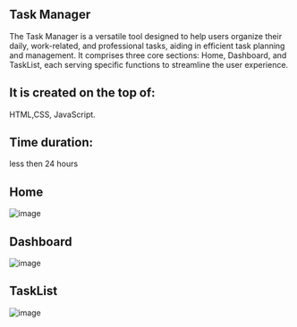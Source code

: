 ## Task Manager
The Task Manager is a versatile tool designed to help users organize their daily, work-related, and professional tasks, aiding in efficient task planning and management. It comprises three core sections: Home, Dashboard, and TaskList, each serving specific functions to streamline the user experience.


## It is created on the top of:
 HTML,CSS, JavaScript.


 ## Time duration:
 less then 24 hours


## Home
![image](https://github.com/khanalisha/task-list/assets/123863034/ee3e6079-a15e-42d4-9828-cab827815b5f)

## Dashboard
![image](https://github.com/khanalisha/task-list/assets/123863034/040a08ab-8508-4c8e-aa5e-253b2416a7a6)

## TaskList
![image](https://github.com/khanalisha/task-list/assets/123863034/80a8a1b2-0fc1-4963-9f94-5f4a7442c0ee)

